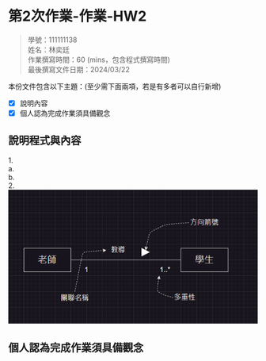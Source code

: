 # 第2次作業-作業-HW2
>
>學號：111111138
><br />
>姓名：林奕廷
><br />
>作業撰寫時間：60 (mins，包含程式撰寫時間)
><br />
>最後撰寫文件日期：2024/03/22
>

本份文件包含以下主題：(至少需下面兩項，若是有多者可以自行新增)
- [x] 說明內容
- [x] 個人認為完成作業須具備觀念

## 說明程式與內容
1.<br>
a.<br>
b.<br>
2.<br>
<img src="answer2.png" alt=""><br>

## 個人認為完成作業須具備觀念

